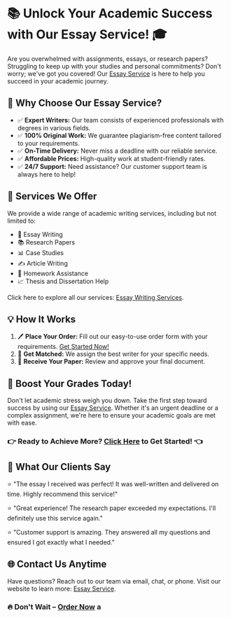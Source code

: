 <h1>📚 Unlock Your Academic Success with Our Essay Service! 🎓</h1>

<p>Are you overwhelmed with assignments, essays, or research papers? Struggling to keep up with your studies and personal commitments? Don't worry; we've got you covered! Our <a href="https://tinyurl.com/topessay?keyword=essay+service" target="_blank">Essay Service</a> is here to help you succeed in your academic journey.</p>

<h2>🎯 Why Choose Our Essay Service?</h2>
<ul>
    <li>✅ <strong>Expert Writers:</strong> Our team consists of experienced professionals with degrees in various fields.</li>
    <li>✅ <strong>100% Original Work:</strong> We guarantee plagiarism-free content tailored to your requirements.</li>
    <li>✅ <strong>On-Time Delivery:</strong> Never miss a deadline with our reliable service.</li>
    <li>✅ <strong>Affordable Prices:</strong> High-quality work at student-friendly rates.</li>
    <li>✅ <strong>24/7 Support:</strong> Need assistance? Our customer support team is always here to help!</li>
</ul>

<h2>🌟 Services We Offer</h2>
<p>We provide a wide range of academic writing services, including but not limited to:</p>
<ul>
    <li>📄 Essay Writing</li>
    <li>📚 Research Papers</li>
    <li>📊 Case Studies</li>
    <li>✍️ Article Writing</li>
    <li>📝 Homework Assistance</li>
    <li>📈 Thesis and Dissertation Help</li>
</ul>

<p>Click here to explore all our services: <a href="https://tinyurl.com/topessay?keyword=essay+service" target="_blank">Essay Writing Services</a>.</p>

<h2>💡 How It Works</h2>
<ol>
    <li>🖊️ <strong>Place Your Order:</strong> Fill out our easy-to-use order form with your requirements. <a href="https://tinyurl.com/topessay?keyword=essay+service" target="_blank">Get Started Now!</a></li>
    <li>📩 <strong>Get Matched:</strong> We assign the best writer for your specific needs.</li>
    <li>📜 <strong>Receive Your Paper:</strong> Review and approve your final document.</li>
</ol>

<h2>🚀 Boost Your Grades Today!</h2>
<p>Don't let academic stress weigh you down. Take the first step toward success by using our <a href="https://tinyurl.com/topessay?keyword=essay+service" target="_blank">Essay Service</a>. Whether it's an urgent deadline or a complex assignment, we're here to ensure your academic goals are met with ease.</p>

<h3>👉 Ready to Achieve More? <a href="https://tinyurl.com/topessay?keyword=essay+service" target="_blank">Click Here</a> to Get Started! 👈</h3>

<h2>💬 What Our Clients Say</h2>
<p>⭐ "The essay I received was perfect! It was well-written and delivered on time. Highly recommend this service!"</p>
<p>⭐ "Great experience! The research paper exceeded my expectations. I'll definitely use this service again."</p>
<p>⭐ "Customer support is amazing. They answered all my questions and ensured I got exactly what I needed."</p>

<h2>🌐 Contact Us Anytime</h2>
<p>Have questions? Reach out to our team via email, chat, or phone. Visit our website to learn more: <a href="https://tinyurl.com/topessay?keyword=essay+service" target="_blank">Essay Service</a>.</p>

<h3>🔥 Don't Wait – <a href="https://tinyurl.com/topessay?keyword=essay+service" target="_blank">Order Now</a> a
